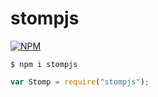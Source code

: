 # stompjs

[![NPM](https://nodei.co/npm/stompjs.png?downloads=true&stars=true)](https://nodei.co/npm/stompjs/)

`$ npm i stompjs`

```js
var Stomp = require("stompjs");
```
